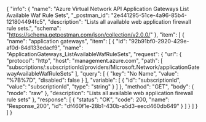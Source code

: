 {
  "info": {
    "name": "Azure Virtual Network API Application Gateways List Available Waf Rule Sets",
    "_postman_id": "2e441295-51ce-4a96-85b4-121804494fc5",
    "description": "Lists all available web application firewall rule sets.",
    "schema": "https://schema.getpostman.com/json/collection/v2.0.0/"
  },
  "item": [
    {
      "name": "application gateways",
      "item": [
        {
          "id": "92b91bf0-2920-429e-af0d-84d133edacf9",
          "name": "ApplicationGateways_ListAvailableWafRuleSets",
          "request": {
            "url": {
              "protocol": "http",
              "host": "management.azure.com",
              "path": [
                "subscriptions/:subscriptionId/providers/Microsoft.Network/applicationGatewayAvailableWafRuleSets"
              ],
              "query": [
                {
                  "key": "No Name",
                  "value": "%7B%7D",
                  "disabled": false
                }
              ],
              "variable": [
                {
                  "id": "subscriptionId",
                  "value": "subscriptionId",
                  "type": "string"
                }
              ]
            },
            "method": "GET",
            "body": {
              "mode": "raw"
            },
            "description": "Lists all available web application firewall rule sets"
          },
          "response": [
            {
              "status": "OK",
              "code": 200,
              "name": "Response_200",
              "id": "df460f1e-28b1-430b-a5d3-eecd460db649"
            }
          ]
        }
      ]
    }
  ]
}